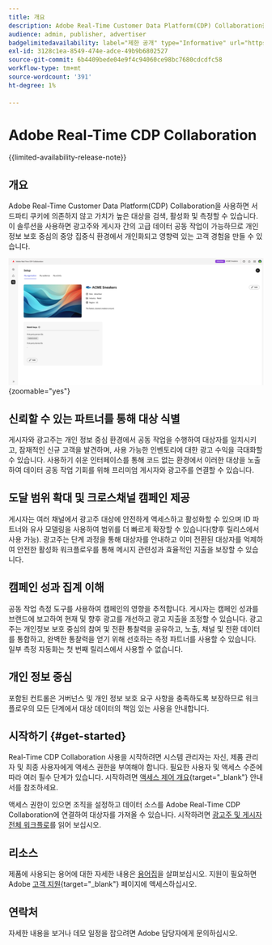 ```yaml
---
title: 개요
description: Adobe Real-Time Customer Data Platform(CDP) Collaboration을 사용하여 서드파티 쿠키에 의존하지 않고 고부가가치 대상을 검색, 활성화 및 측정하는 방법에 대해 알아봅니다.
audience: admin, publisher, advertiser
badgelimitedavailability: label="제한 공개" type="Informative" url="https://helpx.adobe.com/kr/legal/product-descriptions/real-time-customer-data-platform-collaboration.html newtab=true"
exl-id: 3128c1ea-8549-474e-adce-49b9b6802527
source-git-commit: 6b4409bede04e9f4c94060ce98bc7680cdcdfc58
workflow-type: tm+mt
source-wordcount: '391'
ht-degree: 1%

---
```


# Adobe Real-Time CDP Collaboration

{{limited-availability-release-note}}

## 개요

Adobe Real-Time Customer Data Platform(CDP) Collaboration을 사용하면 서드파티 쿠키에 의존하지 않고 가치가 높은 대상을 검색, 활성화 및 측정할 수 있습니다. 이 솔루션을 사용하면 광고주와 게시자 간의 고급 데이터 공동 작업이 가능하므로 개인정보 보호 중심의 중앙 집중식 환경에서 개인화되고 영향력 있는 고객 경험을 만들 수 있습니다.

![Real-Time CDP Collaboration 홈 페이지](/help/assets/overview/homepage.png){zoomable="yes"}

## 신뢰할 수 있는 파트너를 통해 대상 식별

게시자와 광고주는 개인 정보 중심 환경에서 공동 작업을 수행하여 대상자를 일치시키고, 잠재적인 신규 고객을 발견하며, 사용 가능한 인벤토리에 대한 광고 수익을 극대화할 수 있습니다. 사용하기 쉬운 인터페이스를 통해 코드 없는 환경에서 이러한 대상을 노출하여 데이터 공동 작업 기회를 위해 프리미엄 게시자와 광고주를 연결할 수 있습니다.

## 도달 범위 확대 및 크로스채널 캠페인 제공

게시자는 여러 채널에서 광고주 대상에 안전하게 액세스하고 활성화할 수 있으며 ID 파트너와 유사 모델링을 사용하여 범위를 더 빠르게 확장할 수 있습니다(향후 릴리스에서 사용 가능). 광고주는 단계 과정을 통해 대상자를 안내하고 이미 전환된 대상자를 억제하여 안전한 활성화 워크플로우를 통해 메시지 관련성과 효율적인 지출을 보장할 수 있습니다.

## 캠페인 성과 집계 이해

공동 작업 측정 도구를 사용하여 캠페인의 영향을 추적합니다. 게시자는 캠페인 성과를 브랜드에 보고하여 현재 및 향후 광고를 개선하고 광고 지출을 조정할 수 있습니다. 광고주는 개인정보 보호 중심의 참여 및 전환 통찰력을 공유하고, 노출, 채널 및 전환 데이터를 통합하고, 완벽한 통찰력을 얻기 위해 선호하는 측정 파트너를 사용할 수 있습니다. 일부 측정 자동화는 첫 번째 릴리스에서 사용할 수 없습니다.

## 개인 정보 중심

포함된 컨트롤은 거버넌스 및 개인 정보 보호 요구 사항을 충족하도록 보장하므로 워크플로우의 모든 단계에서 대상 데이터의 책임 있는 사용을 안내합니다.

<!--

## Additional benefits

### Agnostic and interoperable

Bring in audiences from various sources such as Real-Time CDP, data warehouses (available in an upcoming release), and other partners, efficiently connecting your data collaboration application to other Adobe Experience Platform tools.

### Built-in reputation

Trusted by leading global brands, Adobe brings a strong foundation in identity, audience collaboration, and activation, offering closed-loop and marketer-friendly workflows for data collaboration.

-->

## 시작하기 {#get-started}

Real-Time CDP Collaboration 사용을 시작하려면 시스템 관리자는 자신, 제품 관리자 및 최종 사용자에게 액세스 권한을 부여해야 합니다. 필요한 사용자 및 액세스 수준에 따라 여러 필수 단계가 있습니다. 시작하려면 [액세스 제어 개요](/help/guide/permissions/overview.md){target="_blank"} 안내서를 참조하세요.

액세스 권한이 있으면 조직을 설정하고 데이터 소스를 Adobe Real-Time CDP Collaboration에 연결하여 대상자를 가져올 수 있습니다. 시작하려면 [광고주 및 게시자 전체 워크플로](/help/guide/end-to-end-workflow.md)를 읽어 보십시오.

<!-- Utilize the collaboration tools to compare and manage audiences effectively. Leverage real-time insights to inform your marketing strategies and deliver personalized customer experiences.  -->

## 리소스

제품에 사용되는 용어에 대한 자세한 내용은 [용어집](/help/guide/glossary.md)을 살펴보십시오. 지원이 필요하면 Adobe [고객 지원](https://experienceleague.adobe.com/home?lang=ko&amp;support-tab=open-ticket#support){target="_blank"} 페이지에 액세스하십시오.

## 연락처

자세한 내용을 보거나 데모 일정을 잡으려면 Adobe 담당자에게 문의하십시오.
